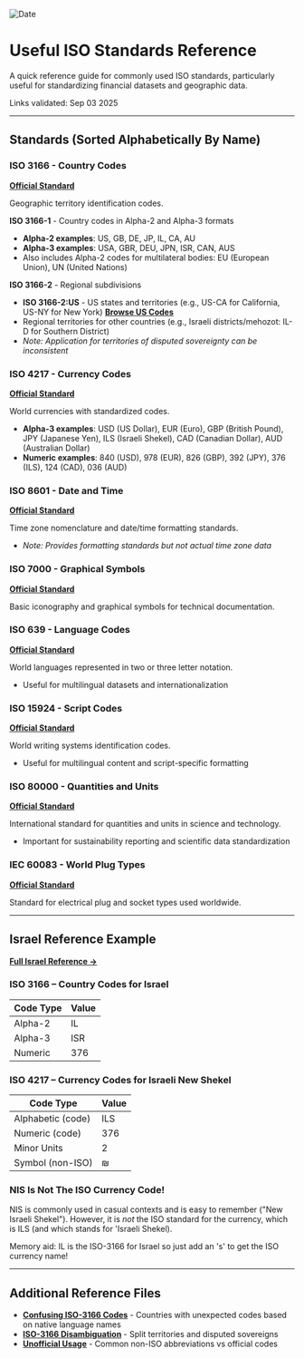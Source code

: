![Date](https://img.shields.io/badge/September%2003%2C%202025-blue)

# Useful ISO Standards Reference

A quick reference guide for commonly used ISO standards, particularly useful for standardizing financial datasets and geographic data.

Links validated: Sep 03 2025

---

## Standards (Sorted Alphabetically By Name)

### ISO 3166 - Country Codes
**[Official Standard](https://www.iso.org/iso-3166-country-codes.html)**

Geographic territory identification codes.

**ISO 3166-1** - Country codes in Alpha-2 and Alpha-3 formats
- **Alpha-2 examples**: US, GB, DE, JP, IL, CA, AU
- **Alpha-3 examples**: USA, GBR, DEU, JPN, ISR, CAN, AUS
- Also includes Alpha-2 codes for multilateral bodies: EU (European Union), UN (United Nations)

**ISO 3166-2** - Regional subdivisions
- **ISO 3166-2:US** - US states and territories (e.g., US-CA for California, US-NY for New York) **[Browse US Codes](https://www.iso.org/obp/ui/#iso:code:3166:US)**
- Regional territories for other countries (e.g., Israeli districts/mehozot: IL-D for Southern District)
- *Note: Application for territories of disputed sovereignty can be inconsistent*

### ISO 4217 - Currency Codes
**[Official Standard](https://www.iso.org/iso-4217-currency-codes.html)**

World currencies with standardized codes.
- **Alpha-3 examples**: USD (US Dollar), EUR (Euro), GBP (British Pound), JPY (Japanese Yen), ILS (Israeli Shekel), CAD (Canadian Dollar), AUD (Australian Dollar)
- **Numeric examples**: 840 (USD), 978 (EUR), 826 (GBP), 392 (JPY), 376 (ILS), 124 (CAD), 036 (AUD)


### ISO 8601 - Date and Time
**[Official Standard](https://www.iso.org/iso-8601-date-and-time-format.html)**

Time zone nomenclature and date/time formatting standards.
- *Note: Provides formatting standards but not actual time zone data*


### ISO 7000 - Graphical Symbols
**[Official Standard](https://www.iso.org/obp/ui/#iso:pub:PUB400001:en)**

Basic iconography and graphical symbols for technical documentation.

### ISO 639 - Language Codes
**[Official Standard](https://www.iso.org/iso-639-language-code)**

World languages represented in two or three letter notation.
- Useful for multilingual datasets and internationalization


### ISO 15924 - Script Codes
**[Official Standard](https://www.iso.org/standard/81905.html)**

World writing systems identification codes.
- Useful for multilingual content and script-specific formatting

### ISO 80000 - Quantities and Units
**[Official Standard](https://www.iso.org/standard/64973.html)**

International standard for quantities and units in science and technology.
- Important for sustainability reporting and scientific data standardization

### IEC 60083 - World Plug Types
**[Official Standard](https://webstore.iec.ch/publication/641)**

Standard for electrical plug and socket types used worldwide.

---

## Israel Reference Example

**[Full Israel Reference →](israel-ref.md)**

### ISO 3166 – Country Codes for Israel

| Code Type | Value |
|-----------|-------|
| Alpha-2   | IL    |
| Alpha-3   | ISR   |
| Numeric   | 376   |

### ISO 4217 – Currency Codes for Israeli New Shekel

| Code Type          | Value |
|--------------------|-------|
| Alphabetic (code)  | ILS   |
| Numeric (code)     | 376   |
| Minor Units        | 2     |
| Symbol (non-ISO)   | ₪     |

### NIS Is Not The ISO Currency Code!

NIS is commonly used in casual contexts and is easy to remember ("New Israeli Shekel"). However, it is *not* the ISO standard for the currency, which is ILS (and which stands for 'Israeli Shekel).

Memory aid: IL is the ISO-3166 for Israel so just add an 's' to get the ISO currency name!

---

## Additional Reference Files

- **[Confusing ISO-3166 Codes](iso-3166/confusing-iso-3166.md)** - Countries with unexpected codes based on native language names
- **[ISO-3166 Disambiguation](iso-3166/iso-3166-disambig.md)** - Split territories and disputed sovereigns
- **[Unofficial Usage](unofficial-use.md)** - Common non-ISO abbreviations vs official codes

